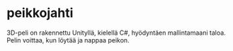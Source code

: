 # peikkojahti  
  
3D-peli on rakennettu Unityllä, kielellä C#, hyödyntäen mallintamaani taloa. Pelin voittaa, kun löytää ja nappaa peikon.
